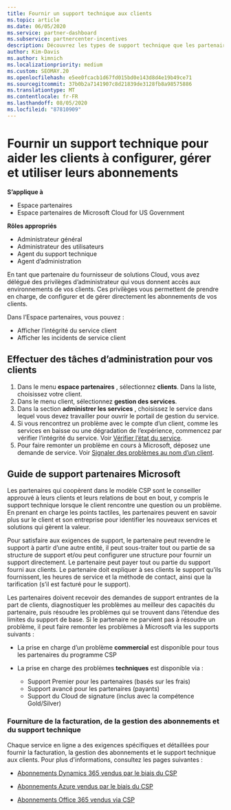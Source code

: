 ```yaml
---
title: Fournir un support technique aux clients
ms.topic: article
ms.date: 06/05/2020
ms.service: partner-dashboard
ms.subservice: partnercenter-incentives
description: Découvrez les types de support technique que les partenaires du programme fournisseur de solutions peuvent offrir à leurs clients.
author: Kim-Davis
ms.author: kimnich
ms.localizationpriority: medium
ms.custom: SEOMAY.20
ms.openlocfilehash: e5ee0fcacb1d67fd015bd0e143d8d4e19b49ce71
ms.sourcegitcommit: 37b0b2a7141907c8d21839de3128fb8a98575886
ms.translationtype: MT
ms.contentlocale: fr-FR
ms.lasthandoff: 08/05/2020
ms.locfileid: "87810909"
---
```

# <a name="provide-technical-support-to-help-customers-configure-manage-and-use-their-subscriptions"></a>Fournir un support technique pour aider les clients à configurer, gérer et utiliser leurs abonnements

**S’applique à**

- Espace partenaires
- Espace partenaires de Microsoft Cloud for US Government

**Rôles appropriés**
- Administrateur général
- Administrateur des utilisateurs
- Agent du support technique
- Agent d’administration

En tant que partenaire du fournisseur de solutions Cloud, vous avez délégué des privilèges d’administrateur qui vous donnent accès aux environnements de vos clients. Ces privilèges vous permettent de prendre en charge, de configurer et de gérer directement les abonnements de vos clients.

Dans l’Espace partenaires, vous pouvez&nbsp;:

- Afficher l’intégrité du service client
- Afficher les incidents de service client

## <a name="perform-admin-tasks-for-your-customers"></a>Effectuer des tâches d’administration pour vos clients

1. Dans le menu **espace partenaires** , sélectionnez **clients**. Dans la liste, choisissez votre client.
2. Dans le menu client, sélectionnez **gestion des services**.
3. Dans la section **administrer les services** , choisissez le service dans lequel vous devez travailler pour ouvrir le portail de gestion du service.
4. Si vous rencontrez un problème avec le compte d’un client, comme les services en baisse ou une dégradation de l’expérience, commencez par vérifier l’intégrité du service. Voir [Vérifier l’état du service](check-service-health.md).
5. Pour faire remonter un problème en cours à Microsoft, déposez une demande de service. Voir [Signaler des problèmes au nom d’un client](report-problems-on-behalf-of-a-customer.md).

## <a name="microsoft-partner-support-guidance"></a>Guide de support partenaires Microsoft

Les partenaires qui coopèrent dans le modèle CSP sont le conseiller approuvé à leurs clients et leurs relations de bout en bout, y compris le support technique lorsque le client rencontre une question ou un problème. En prenant en charge les points tactiles, les partenaires peuvent en savoir plus sur le client et son entreprise pour identifier les nouveaux services et solutions qui gèrent la valeur.

Pour satisfaire aux exigences de support, le partenaire peut revendre le support à partir d’une autre entité, il peut sous-traiter tout ou partie de sa structure de support et/ou peut configurer une structure pour fournir un support directement.  Le partenaire peut payer tout ou partie du support fourni aux clients. Le partenaire doit expliquer à ses clients le support qu’ils fournissent, les heures de service et la méthode de contact, ainsi que la tarification (s’il est facturé pour le support). 

Les partenaires doivent recevoir des demandes de support entrantes de la part de clients, diagnostiquer les problèmes au meilleur des capacités du partenaire, puis résoudre les problèmes qui se trouvent dans l’étendue des limites du support de base. Si le partenaire ne parvient pas à résoudre un problème, il peut faire remonter les problèmes à Microsoft via les supports suivants :

- La prise en charge d’un problème **commercial** est disponible pour tous les partenaires du programme CSP

- La prise en charge des problèmes **techniques** est disponible via :

  - Support Premier pour les partenaires (basés sur les frais)
  - Support avancé pour les partenaires (payants)
  - Support du Cloud de signature (inclus avec la compétence Gold/Silver)

### <a name="providing-billing-subscription-management-and-technical-support"></a>Fourniture de la facturation, de la gestion des abonnements et du support technique 

Chaque service en ligne a des exigences spécifiques et détaillées pour fournir la facturation, la gestion des abonnements et le support technique aux clients. Pour plus d'informations, consultez les pages suivantes :

- [Abonnements Dynamics 365 vendus par le biais du CSP](https://www.microsoftpartnercommunity.com/t5/CSP/Microsoft-Partner-Support-Guidance/m-p/5262#M30)

- [Abonnements Azure vendus par le biais du CSP](https://www.microsoftpartnercommunity.com/t5/CSP/Microsoft-Partner-Support-Guidance/m-p/5263#M31)

- [Abonnements Office 365 vendus via CSP](https://www.microsoftpartnercommunity.com/t5/CSP/Microsoft-Partner-Support-Guidance/m-p/5264#M32)
